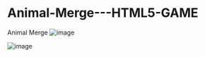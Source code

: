 # Animal-Merge---HTML5-GAME
Animal Merge 
![image](https://github.com/user-attachments/assets/2587c0bc-0129-450d-94df-811aa4dc1803)

![image](https://github.com/user-attachments/assets/3a2965fa-4fc1-4d5b-99ff-712dd37fdf2a)
